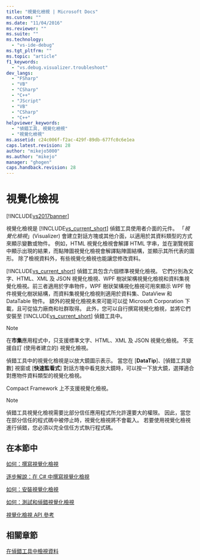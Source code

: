 ```yaml
---
title: "視覺化檢視 | Microsoft Docs"
ms.custom: ""
ms.date: "11/04/2016"
ms.reviewer: ""
ms.suite: ""
ms.technology: 
  - "vs-ide-debug"
ms.tgt_pltfrm: ""
ms.topic: "article"
f1_keywords: 
  - "vs.debug.visualizer.troubleshoot"
dev_langs: 
  - "FSharp"
  - "VB"
  - "CSharp"
  - "C++"
  - "JScript"
  - "VB"
  - "CSharp"
  - "C++"
helpviewer_keywords: 
  - "偵錯工具, 視覺化檢視"
  - "視覺化檢視"
ms.assetid: c24c006f-f2ac-429f-89db-677fc0c6e1ea
caps.latest.revision: 28
author: "mikejo5000"
ms.author: "mikejo"
manager: "ghogen"
caps.handback.revision: 28
---
```

# 視覺化檢視
[!INCLUDE[vs2017banner](../code-quality/includes/vs2017banner.md)]

視覺化檢視是 [!INCLUDE[vs_current_short](../code-quality/includes/vs_current_short_md.md)] 偵錯工具使用者介面的元件。  「*視覺化檢視*」\(Visualizer\) 會建立對話方塊或其他介面，以適用於其資料類型的方式來顯示變數或物件。  例如，HTML 視覺化檢視會解譯 HTML 字串，並在瀏覽視窗中顯示出現的結果，而點陣圖視覺化檢視會解譯點陣圖結構，並顯示其所代表的圖形。  除了檢視資料外，有些視覺化檢視也能讓您修改資料。  
  
 [!INCLUDE[vs_current_short](../code-quality/includes/vs_current_short_md.md)] 偵錯工具包含六個標準視覺化檢視。  它們分別為文字、HTML、XML 及 JSON 視覺化檢視、WPF 樹狀架構視覺化檢視和資料集視覺化檢視。前三者適用於字串物件，WPF 樹狀架構視化檢視可用來顯示 WPF 物件視覺化樹狀結構，而資料集視覺化檢視則適用於資料集、DataView 和 DataTable 物件。  額外的視覺化檢視未來可能可以從 Microsoft Corporation 下載，且可從協力廠商和社群取得。  此外，您可以自行撰寫視覺化檢視，並將它們安裝至 [!INCLUDE[vs_current_short](../code-quality/includes/vs_current_short_md.md)] 偵錯工具中。  
  
> [!NOTE]
>  在**市集**應用程式中，只支援標準文字、HTML、XML 及 JSON 視覺化檢視。  不支援自訂 \(使用者建立的\) 視覺化檢視。  
  
 偵錯工具中的視覺化檢視是以放大鏡圖示表示。  當您在 \[**DataTip**\]、\[偵錯工具變數\] 視窗或 \[**快速監看式**\] 對話方塊中看見放大鏡時，可以按一下放大鏡，選擇適合對應物件資料類型的視覺化檢視。  
  
 Compact Framework 上不支援視覺化檢視。  
  
> [!NOTE]
>  偵錯工具視覺化檢視需要比部分信任應用程式所允許還要大的權限。  因此，當您在部分信任的程式碼中被停止時，視覺化檢視將不會載入。  若要使用視覺化檢視進行偵錯，您必須以完全信任方式執行程式碼。  
  
## 在本節中  
 [如何：撰寫視覺化檢視](../debugger/how-to-write-a-visualizer.md)  
  
 [逐步解說：在 C\# 中撰寫視覺化檢視](../debugger/walkthrough-writing-a-visualizer-in-csharp.md)  
  
 [如何：安裝視覺化檢視](../debugger/how-to-install-a-visualizer.md)  
  
 [如何：測試和偵錯視覺化檢視](../Topic/How%20to:%20Test%20and%20Debug%20a%20Visualizer.md)  
  
 [視覺化檢視 API 參考](../debugger/visualizer-api-reference.md)  
  
## 相關章節  
 [在偵錯工具中檢視資料](../debugger/viewing-data-in-the-debugger.md)